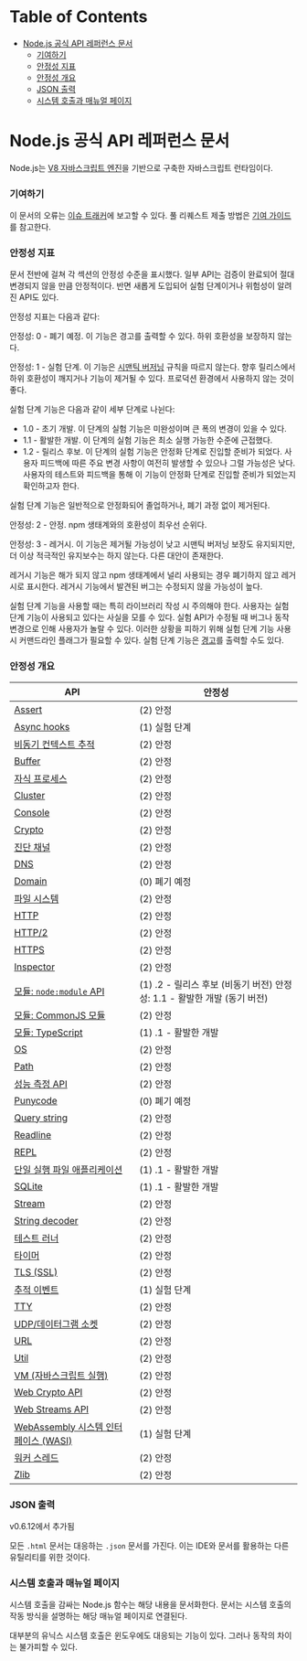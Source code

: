 # Table of Contents

- [Node.js 공식 API 레퍼런스 문서](#nodejs-공식-api-레퍼런스-문서)
    - [기여하기](#기여하기)
    - [안정성 지표](#안정성-지표)
    - [안정성 개요](#안정성-개요)
    - [JSON 출력](#json-출력)
    - [시스템 호출과 매뉴얼 페이지](#시스템-호출과-매뉴얼-페이지)

# Node.js 공식 API 레퍼런스 문서

Node.js는 [V8 자바스크립트 엔진](https://v8.dev/)을 기반으로 구축한 자바스크립트 런타임이다.

### 기여하기

이 문서의 오류는 [이슈 트래커](https://github.com/nodejs/node/issues/new)에 보고할 수 있다. 풀 리퀘스트 제출 방법은 [기여 가이드](https://github.com/nodejs/node/blob/HEAD/CONTRIBUTING.md)를 참고한다.

### 안정성 지표

문서 전반에 걸쳐 각 섹션의 안정성 수준을 표시했다. 일부 API는 검증이 완료되어 절대 변경되지 않을 만큼 안정적이다. 반면 새롭게 도입되어 실험 단계이거나 위험성이 알려진 API도 있다.

안정성 지표는 다음과 같다:

안정성: 0 - 폐기 예정. 이 기능은 경고를 출력할 수 있다. 하위 호환성을 보장하지 않는다.

안정성: 1 - 실험 단계. 이 기능은 [시맨틱 버저닝](https://semver.org/) 규칙을 따르지 않는다. 향후 릴리스에서 하위 호환성이 깨지거나 기능이 제거될 수 있다. 프로덕션 환경에서 사용하지 않는 것이 좋다.

실험 단계 기능은 다음과 같이 세부 단계로 나뉜다:

- 1.0 - 초기 개발. 이 단계의 실험 기능은 미완성이며 큰 폭의 변경이 있을 수 있다.
- 1.1 - 활발한 개발. 이 단계의 실험 기능은 최소 실행 가능한 수준에 근접했다.
- 1.2 - 릴리스 후보. 이 단계의 실험 기능은 안정화 단계로 진입할 준비가 되었다. 사용자 피드백에 따른 주요 변경 사항이 여전히 발생할 수 있으나 그럴 가능성은 낮다. 사용자의 테스트와 피드백을 통해 이 기능이 안정화 단계로 진입할 준비가 되었는지 확인하고자 한다.

실험 단계 기능은 일반적으로 안정화되어 졸업하거나, 폐기 과정 없이 제거된다.

안정성: 2 - 안정. npm 생태계와의 호환성이 최우선 순위다.

안정성: 3 - 레거시. 이 기능은 제거될 가능성이 낮고 시맨틱 버저닝 보장도 유지되지만, 더 이상 적극적인 유지보수는 하지 않는다. 다른 대안이 존재한다.

레거시 기능은 해가 되지 않고 npm 생태계에서 널리 사용되는 경우 폐기하지 않고 레거시로 표시한다. 레거시 기능에서 발견된 버그는 수정되지 않을 가능성이 높다.

실험 단계 기능을 사용할 때는 특히 라이브러리 작성 시 주의해야 한다. 사용자는 실험 단계 기능이 사용되고 있다는 사실을 모를 수 있다. 실험 API가 수정될 때 버그나 동작 변경으로 인해 사용자가 놀랄 수 있다. 이러한 상황을 피하기 위해 실험 단계 기능 사용 시 커맨드라인 플래그가 필요할 수 있다. 실험 단계 기능은 [경고](https://nodejs.org/docs/latest/api/process.html#event-warning)를 출력할 수도 있다.

### 안정성 개요

| API | 안정성 |
|-----|--------|
| [Assert](https://nodejs.org/docs/latest/api/assert.html) | (2) 안정 |
| [Async hooks](https://nodejs.org/docs/latest/api/async_hooks.html) | (1) 실험 단계 |
| [비동기 컨텍스트 추적](https://nodejs.org/docs/latest/api/async_context.html) | (2) 안정 |
| [Buffer](https://nodejs.org/docs/latest/api/buffer.html) | (2) 안정 |
| [자식 프로세스](https://nodejs.org/docs/latest/api/child_process.html) | (2) 안정 |
| [Cluster](https://nodejs.org/docs/latest/api/cluster.html) | (2) 안정 |
| [Console](https://nodejs.org/docs/latest/api/console.html) | (2) 안정 |
| [Crypto](https://nodejs.org/docs/latest/api/crypto.html) | (2) 안정 |
| [진단 채널](https://nodejs.org/docs/latest/api/diagnostics_channel.html) | (2) 안정 |
| [DNS](https://nodejs.org/docs/latest/api/dns.html) | (2) 안정 |
| [Domain](https://nodejs.org/docs/latest/api/domain.html) | (0) 폐기 예정 |
| [파일 시스템](https://nodejs.org/docs/latest/api/fs.html) | (2) 안정 |
| [HTTP](https://nodejs.org/docs/latest/api/http.html) | (2) 안정 |
| [HTTP/2](https://nodejs.org/docs/latest/api/http2.html) | (2) 안정 |
| [HTTPS](https://nodejs.org/docs/latest/api/https.html) | (2) 안정 |
| [Inspector](https://nodejs.org/docs/latest/api/inspector.html) | (2) 안정 |
| [모듈: `node:module` API](https://nodejs.org/docs/latest/api/module.html) | (1) .2 - 릴리스 후보 (비동기 버전) 안정성: 1.1 - 활발한 개발 (동기 버전) |
| [모듈: CommonJS 모듈](https://nodejs.org/docs/latest/api/modules.html) | (2) 안정 |
| [모듈: TypeScript](https://nodejs.org/docs/latest/api/typescript.html) | (1) .1 - 활발한 개발 |
| [OS](https://nodejs.org/docs/latest/api/os.html) | (2) 안정 |
| [Path](https://nodejs.org/docs/latest/api/path.html) | (2) 안정 |
| [성능 측정 API](https://nodejs.org/docs/latest/api/perf_hooks.html) | (2) 안정 |
| [Punycode](https://nodejs.org/docs/latest/api/punycode.html) | (0) 폐기 예정 |
| [Query string](https://nodejs.org/docs/latest/api/querystring.html) | (2) 안정 |
| [Readline](https://nodejs.org/docs/latest/api/readline.html) | (2) 안정 |
| [REPL](https://nodejs.org/docs/latest/api/repl.html) | (2) 안정 |
| [단일 실행 파일 애플리케이션](https://nodejs.org/docs/latest/api/single-executable-applications.html) | (1) .1 - 활발한 개발 |
| [SQLite](https://nodejs.org/docs/latest/api/sqlite.html) | (1) .1 - 활발한 개발 |
| [Stream](https://nodejs.org/docs/latest/api/stream.html) | (2) 안정 |
| [String decoder](https://nodejs.org/docs/latest/api/string_decoder.html) | (2) 안정 |
| [테스트 러너](https://nodejs.org/docs/latest/api/test.html) | (2) 안정 |
| [타이머](https://nodejs.org/docs/latest/api/timers.html) | (2) 안정 |
| [TLS (SSL)](https://nodejs.org/docs/latest/api/tls.html) | (2) 안정 |
| [추적 이벤트](https://nodejs.org/docs/latest/api/tracing.html) | (1) 실험 단계 |
| [TTY](https://nodejs.org/docs/latest/api/tty.html) | (2) 안정 |
| [UDP/데이터그램 소켓](https://nodejs.org/docs/latest/api/dgram.html) | (2) 안정 |
| [URL](https://nodejs.org/docs/latest/api/url.html) | (2) 안정 |
| [Util](https://nodejs.org/docs/latest/api/util.html) | (2) 안정 |
| [VM (자바스크립트 실행)](https://nodejs.org/docs/latest/api/vm.html) | (2) 안정 |
| [Web Crypto API](https://nodejs.org/docs/latest/api/webcrypto.html) | (2) 안정 |
| [Web Streams API](https://nodejs.org/docs/latest/api/webstreams.html) | (2) 안정 |
| [WebAssembly 시스템 인터페이스 (WASI)](https://nodejs.org/docs/latest/api/wasi.html) | (1) 실험 단계 |
| [워커 스레드](https://nodejs.org/docs/latest/api/worker_threads.html) | (2) 안정 |
| [Zlib](https://nodejs.org/docs/latest/api/zlib.html) | (2) 안정 |

### JSON 출력

v0.6.12에서 추가됨

모든 `.html` 문서는 대응하는 `.json` 문서를 가진다. 이는 IDE와 문서를 활용하는 다른 유틸리티를 위한 것이다.

### 시스템 호출과 매뉴얼 페이지

시스템 호출을 감싸는 Node.js 함수는 해당 내용을 문서화한다. 문서는 시스템 호출의 작동 방식을 설명하는 해당 매뉴얼 페이지로 연결된다.

대부분의 유닉스 시스템 호출은 윈도우에도 대응되는 기능이 있다. 그러나 동작의 차이는 불가피할 수 있다.